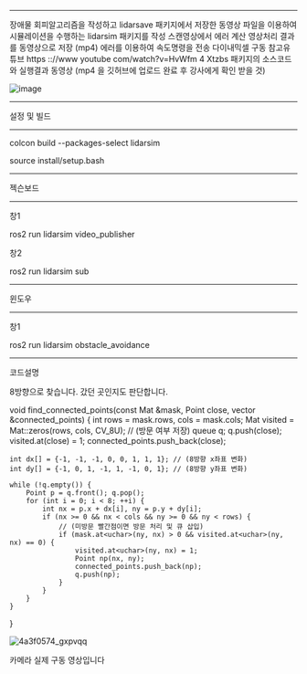 ***

장애물 회피알고리즘을 작성하고 lidarsave 패키지에서 저장한 동영상 파일을 이용하여 
시뮬레이션을 수행하는 lidarsim 패키지를 작성 스캔영상에서 에러 계산 영상처리 결과를 동영상으로 저장 (mp4)
에러를 이용하여 속도명령을 전송 다이내믹셀 구동
참고유튜브 https :://www youtube com/watch?v=HvWfm 4 Xtzbs
패키지의 소스코드와 실행결과 동영상 
(mp4 을 깃허브에 업로드 완료 후 강사에게 확인 받을 것)

![image](https://github.com/user-attachments/assets/5c7b5495-4093-40bd-92ce-33e0e2d06440)

***

설정 및 빌드

***

colcon build --packages-select lidarsim

source install/setup.bash

***

젝슨보드

***

창1

ros2 run lidarsim video_publisher

창2

ros2 run lidarsim sub

***

윈도우

***

창1

ros2 run lidarsim obstacle_avoidance

***

코드설명

8방향으로 찾습니다. 갔던 곳인지도 판단합니다.


void find_connected_points(const Mat &mask, Point close, vector<Point> &connected_points) {
    int rows = mask.rows, cols = mask.cols;
    Mat visited = Mat::zeros(rows, cols, CV_8U); // (방문 여부 저장)
    queue<Point> q;
    q.push(close);
    visited.at<uchar>(close) = 1;
    connected_points.push_back(close);

    int dx[] = {-1, -1, -1, 0, 0, 1, 1, 1}; // (8방향 x좌표 변화)
    int dy[] = {-1, 0, 1, -1, 1, -1, 0, 1}; // (8방향 y좌표 변화)

    while (!q.empty()) {
        Point p = q.front(); q.pop();
        for (int i = 0; i < 8; ++i) {
            int nx = p.x + dx[i], ny = p.y + dy[i];
            if (nx >= 0 && nx < cols && ny >= 0 && ny < rows) {
                // (미방문 빨간점이면 방문 처리 및 큐 삽입)
                if (mask.at<uchar>(ny, nx) > 0 && visited.at<uchar>(ny, nx) == 0) {
                    visited.at<uchar>(ny, nx) = 1;
                    Point np(nx, ny);
                    connected_points.push_back(np);
                    q.push(np);
                }
            }
        }
    }
}


![4a3f0574_gxpvqq](https://github.com/user-attachments/assets/4e3c913c-1b99-4734-a5d1-b0ff2b36e596)


카메라 실제 구동 영상입니다

